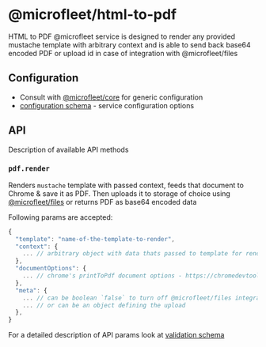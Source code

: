 # @microfleet/html-to-pdf

HTML to PDF @microfleet service is designed to render any provided mustache template with arbitrary context and is able to send back base64 encoded PDF or upload id in case of integration with @microfleet/files

## Configuration

* Consult with [@microfleet/core](https://github.com/microfleet/core) for generic configuration
* [configuration schema](schemas/config.json) - service configuration options

## API

Description of available API methods

### `pdf.render`

Renders `mustache` template with passed context, feeds that document to Chrome & save it as PDF. Then uploads it to storage of choice using [@microfleet/files](https://github.com/makeomatic/ms-files) or returns PDF as base64 encoded data

Following params are accepted:

```js
{
  "template": "name-of-the-template-to-render",
  "context": {
    ... // arbitrary object with data thats passed to template for rendering
  },
  "documentOptions": {
    ... // chrome's printToPdf document options - https://chromedevtools.github.io/devtools-protocol/tot/Page/#method-printToPDF
  },
  "meta": {
    ... // can be boolean `false` to turn off @microfleet/files integration
    ... // or can be an object defining the upload
  },
}
```

For a detailed description of API params look at [validation schema](schemas/render.json)
